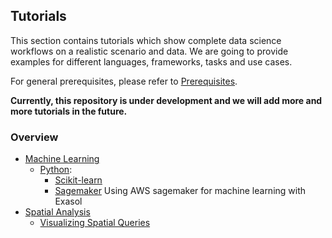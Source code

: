 ## Tutorials
This section contains tutorials which show complete data science workflows on a realistic scenario and data. We are going to provide examples for different languages, frameworks, tasks and use cases.

For general prerequisites, please refer to [Prerequisites](../README.md).

**Currently, this repository is under development and we will add more and more tutorials in the future.**

### Overview

* [Machine Learning](machine-learning)
  * [Python](machine-learning/python):
    * [Scikit-learn](machine-learning/python/scikit-learn)
    * [Sagemaker](machine-learning/python/sagemaker) Using AWS sagemaker for machine learning with Exasol
* [Spatial Analysis](spatial-analysis)
  * [Visualizing Spatial Queries](spatial-analysis/visualizing_spatial_queries)
